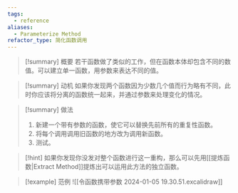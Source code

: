 ```yaml
---
tags:
  - reference
aliases:
  - Parameterize Method
refactor_type: 简化函数调用
---
```

> [!summary] 概要
> 若干函数做了类似的工作，但在函数本体却包含不同的数值。可以建立单一函数，用参数来表达不同的值。

> [!summary] 动机
> 如果你发现两个函数因为少数几个值而行为略有不同，此时你应该将分离的函数统一起来，并通过参数来处理变化的情况。

> [!summary] 做法
> 1. 新建一个带有参数的函数，使它可以替换先前所有的重复性函数。
> 2. 将每个调用调用旧函数的地方改为调用新函数。
> 3. 测试。

> [!hint]
> 如果你发现你没发对整个函数进行这一重构，那么可以先用[[提炼函数|Extract Method]]提炼出可以运用此方法的独立函数。

> [!example] 范例
> ![[令函数携带参数 2024-01-05 19.30.51.excalidraw]]